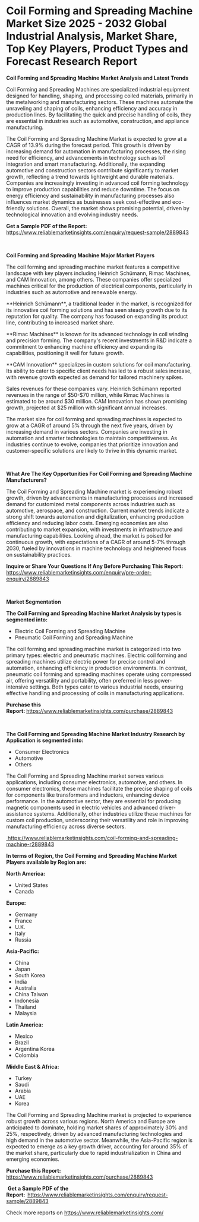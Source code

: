 <p><h1>Coil Forming and Spreading Machine Market Size 2025 - 2032 Global Industrial Analysis, Market Share, Top Key Players, Product Types and Forecast Research Report</h1></p><p><strong>Coil Forming and Spreading Machine Market Analysis and Latest Trends</strong></p>
<p><p>Coil Forming and Spreading Machines are specialized industrial equipment designed for handling, shaping, and processing coiled materials, primarily in the metalworking and manufacturing sectors. These machines automate the unraveling and shaping of coils, enhancing efficiency and accuracy in production lines. By facilitating the quick and precise handling of coils, they are essential in industries such as automotive, construction, and appliance manufacturing.</p><p>The Coil Forming and Spreading Machine Market is expected to grow at a CAGR of 13.9% during the forecast period. This growth is driven by increasing demand for automation in manufacturing processes, the rising need for efficiency, and advancements in technology such as IoT integration and smart manufacturing. Additionally, the expanding automotive and construction sectors contribute significantly to market growth, reflecting a trend towards lightweight and durable materials. Companies are increasingly investing in advanced coil forming technology to improve production capabilities and reduce downtime. The focus on energy efficiency and sustainability in manufacturing processes also influences market dynamics as businesses seek cost-effective and eco-friendly solutions. Overall, the market shows promising potential, driven by technological innovation and evolving industry needs.</p></p>
<p><strong>Get a Sample PDF of the Report:&nbsp;</strong> <a href="https://www.reliablemarketinsights.com/enquiry/request-sample/2889843?utm_campaign=2221&utm_medium=2&utm_source=Github&utm_content=ia&utm_term=14032025&utm_id=coil-forming-and-spreading-machine">https://www.reliablemarketinsights.com/enquiry/request-sample/2889843</a></p>
<p>&nbsp;</p>
<p><strong>Coil Forming and Spreading Machine Major Market Players</strong></p>
<p><p>The coil forming and spreading machine market features a competitive landscape with key players including Heinrich Schümann, Rimac Machines, and CAM Innovation, among others. These companies offer specialized machines critical for the production of electrical components, particularly in industries such as automotive and renewable energy.</p><p>**Heinrich Schümann**, a traditional leader in the market, is recognized for its innovative coil forming solutions and has seen steady growth due to its reputation for quality. The company has focused on expanding its product line, contributing to increased market share.</p><p>**Rimac Machines** is known for its advanced technology in coil winding and precision forming. The company's recent investments in R&D indicate a commitment to enhancing machine efficiency and expanding its capabilities, positioning it well for future growth.</p><p>**CAM Innovation** specializes in custom solutions for coil manufacturing. Its ability to cater to specific client needs has led to a robust sales increase, with revenue growth expected as demand for tailored machinery spikes.</p><p>Sales revenues for these companies vary. Heinrich Schümann reported revenues in the range of $50-$70 million, while Rimac Machines is estimated to be around $30 million. CAM Innovation has shown promising growth, projected at $25 million with significant annual increases.</p><p>The market size for coil forming and spreading machines is expected to grow at a CAGR of around 5% through the next five years, driven by increasing demand in various sectors. Companies are investing in automation and smarter technologies to maintain competitiveness. As industries continue to evolve, companies that prioritize innovation and customer-specific solutions are likely to thrive in this dynamic market.</p></p>
<p>&nbsp;</p>
<p><strong>What Are The Key Opportunities For Coil Forming and Spreading Machine Manufacturers?</strong></p>
<p><p>The Coil Forming and Spreading Machine market is experiencing robust growth, driven by advancements in manufacturing processes and increased demand for customized metal components across industries such as automotive, aerospace, and construction. Current market trends indicate a strong shift towards automation and digitalization, enhancing production efficiency and reducing labor costs. Emerging economies are also contributing to market expansion, with investments in infrastructure and manufacturing capabilities. Looking ahead, the market is poised for continuous growth, with expectations of a CAGR of around 5-7% through 2030, fueled by innovations in machine technology and heightened focus on sustainability practices.</p></p>
<p><strong>Inquire or Share Your Questions If Any Before Purchasing This Report:</strong> <a href="https://www.reliablemarketinsights.com/enquiry/pre-order-enquiry/2889843?utm_campaign=2221&utm_medium=2&utm_source=Github&utm_content=ia&utm_term=14032025&utm_id=coil-forming-and-spreading-machine">https://www.reliablemarketinsights.com/enquiry/pre-order-enquiry/2889843</a></p>
<p>&nbsp;</p>
<p><strong>Market Segmentation</strong></p>
<p><strong>The Coil Forming and Spreading Machine Market Analysis by types is segmented into:</strong></p>
<p><ul><li>Electric Coil Forming and Spreading Machine</li><li>Pneumatic Coil Forming and Spreading Machine</li></ul></p>
<p><p>The coil forming and spreading machine market is categorized into two primary types: electric and pneumatic machines. Electric coil forming and spreading machines utilize electric power for precise control and automation, enhancing efficiency in production environments. In contrast, pneumatic coil forming and spreading machines operate using compressed air, offering versatility and portability, often preferred in less power-intensive settings. Both types cater to various industrial needs, ensuring effective handling and processing of coils in manufacturing applications.</p></p>
<p><strong>Purchase this Report:&nbsp;</strong><a href="https://www.reliablemarketinsights.com/purchase/2889843?utm_campaign=2221&utm_medium=2&utm_source=Github&utm_content=ia&utm_term=14032025&utm_id=coil-forming-and-spreading-machine">https://www.reliablemarketinsights.com/purchase/2889843</a></p>
<p>&nbsp;</p>
<p><strong>The Coil Forming and Spreading Machine Market Industry Research by Application is segmented into:</strong></p>
<p><ul><li>Consumer Electronics</li><li>Automotive</li><li>Others</li></ul></p>
<p><p>The Coil Forming and Spreading Machine market serves various applications, including consumer electronics, automotive, and others. In consumer electronics, these machines facilitate the precise shaping of coils for components like transformers and inductors, enhancing device performance. In the automotive sector, they are essential for producing magnetic components used in electric vehicles and advanced driver-assistance systems. Additionally, other industries utilize these machines for custom coil production, underscoring their versatility and role in improving manufacturing efficiency across diverse sectors.</p></p>
<p><a href="https://www.reliablemarketinsights.com/coil-forming-and-spreading-machine-r2889843?utm_campaign=2221&utm_medium=2&utm_source=Github&utm_content=ia&utm_term=14032025&utm_id=coil-forming-and-spreading-machine">&nbsp;https://www.reliablemarketinsights.com/coil-forming-and-spreading-machine-r2889843</a></p>
<p><strong>In terms of Region, the Coil Forming and Spreading Machine Market Players available by Region are:</strong></p>
<p>
    <p> <strong> North America: </strong>
        <ul>
            <li>United States</li>
            <li>Canada</li>
        </ul>
        </p> 
    <p> <strong> Europe: </strong>
        <ul>
            <li>Germany</li>
            <li>France</li>
            <li>U.K.</li>
            <li>Italy</li>
            <li>Russia</li>
        </ul>
        </p> 
    <p> <strong> Asia-Pacific: </strong>
        <ul>
            <li>China</li>
            <li>Japan</li>
            <li>South Korea</li>
            <li>India</li>
            <li>Australia</li>
            <li>China Taiwan</li>
            <li>Indonesia</li>
            <li>Thailand</li>
            <li>Malaysia</li>
        </ul>
        </p> 
    <p> <strong> Latin America: </strong>
        <ul>
            <li>Mexico</li>
            <li>Brazil</li>
            <li>Argentina Korea</li>
            <li>Colombia</li>
        </ul>
        </p> 
    <p> <strong> Middle East & Africa: </strong>
        <ul>
            <li>Turkey</li>
            <li>Saudi</li>
            <li>Arabia</li>
            <li>UAE</li>
            <li>Korea</li>
        </ul>
    </p>
    </p>
<p><p>The Coil Forming and Spreading Machine market is projected to experience robust growth across various regions. North America and Europe are anticipated to dominate, holding market shares of approximately 30% and 25%, respectively, driven by advanced manufacturing technologies and high demand in the automotive sector. Meanwhile, the Asia-Pacific region is expected to emerge as a key growth driver, accounting for around 35% of the market share, particularly due to rapid industrialization in China and emerging economies.</p></p>
<p><strong>Purchase this Report: </strong><a href="https://www.reliablemarketinsights.com/purchase/2889843?utm_campaign=2221&utm_medium=2&utm_source=Github&utm_content=ia&utm_term=14032025&utm_id=coil-forming-and-spreading-machine">https://www.reliablemarketinsights.com/purchase/2889843</a></p>
<p>&nbsp;<strong>Get a Sample PDF of the Report:&nbsp;&nbsp;</strong><a href="https://www.reliablemarketinsights.com/enquiry/request-sample/2889843?utm_campaign=2221&utm_medium=2&utm_source=Github&utm_content=ia&utm_term=14032025&utm_id=coil-forming-and-spreading-machine">https://www.reliablemarketinsights.com/enquiry/request-sample/2889843</a></p>
<p><strong></strong></p>
<p>Check more reports on <a href="https://www.reliablemarketinsights.com/?utm_campaign=2221&utm_medium=2&utm_source=Github&utm_content=ia&utm_term=14032025&utm_id=coil-forming-and-spreading-machine">https://www.reliablemarketinsights.com/</a></p>